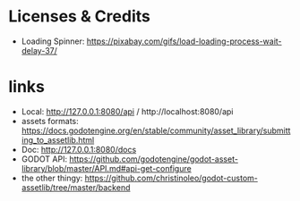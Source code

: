 
# Licenses & Credits

* Loading Spinner: https://pixabay.com/gifs/load-loading-process-wait-delay-37/

# links

* Local: http://127.0.0.1:8080/api / http://localhost:8080/api
* assets formats: https://docs.godotengine.org/en/stable/community/asset_library/submitting_to_assetlib.html
* Doc: http://127.0.0.1:8080/docs
* GODOT API: https://github.com/godotengine/godot-asset-library/blob/master/API.md#api-get-configure
* the other thingy: https://github.com/christinoleo/godot-custom-assetlib/tree/master/backend

